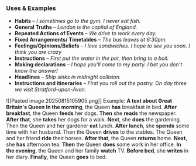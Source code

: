 ### **Uses & Examples**

- **Habits** – _I sometimes go to the gym. I never eat fish._
- **General Truths** – _London is the capital of England._
- **Repeated Actions of Events** – _We drive to work every day._
- **Fixed Arrangements/ Timetables** – _The bus leaves at 6:30pm._
- **Feelings/Opinions/Beliefs** – _I love sandwiches. I hope to see you soon. I think you are crazy_
- **Instructions** – _First put the water in the pot, then bring to a boil._
- **Making declarations** – _I hope you'll come to my party. I bet you don't know the answer!_
- **Headlines** – _Ship sinks in midnight collision._
- **Instructions and itineraries** – _First you roll out the pastry. On day three we visit Stratford-upon-Avon._

![[Pasted image 20250815105905.png]]
Example:
**A text about Great Britain's Queen** 
**In the morning**, the Queen **has** breakfast in bed. **After breakfast**, the Queen **feeds** her dogs. **Then** she **reads** the newspaper. **After that**, she **takes** her dogs for a walk. **Next**, she **does** the gardening. Then the Queen and her gardener **eat** lunch. **After lunch**, she **spends** some time with her husband. Then the Queen **drives** to the stables. The Queen and her friend **ride** their horses. **After that**, the Queen **returns** home. **Next**, she **has** afternoon tea. **Then** the Queen **does** some work in her office. **In the evening**, the Queen and her family **watch** TV. **Before bed**, she **writes** in her diary. **Finally**, the Queen **goes** to bed. 